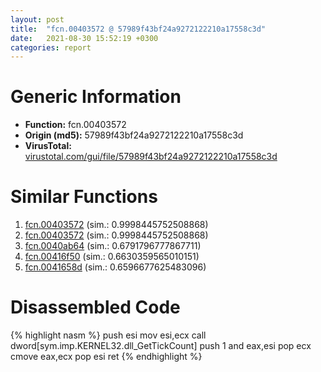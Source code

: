 ```yaml
---
layout: post
title:  "fcn.00403572 @ 57989f43bf24a9272122210a17558c3d"
date:   2021-08-30 15:52:19 +0300
categories: report
---
```


# Generic Information
- **Function:** fcn.00403572
- **Origin (md5):** 57989f43bf24a9272122210a17558c3d
- **VirusTotal:** [virustotal.com/gui/file/57989f43bf24a9272122210a17558c3d][virustotal_ref]



# Similar Functions

1. [fcn.00403572][similar_1_ref] (sim.: 0.9998445752508868)
2. [fcn.00403572][similar_2_ref] (sim.: 0.9998445752508868)
3. [fcn.0040ab64][similar_3_ref] (sim.: 0.6791796777867711)
4. [fcn.00416f50][similar_4_ref] (sim.: 0.6630359565010151)
5. [fcn.0041658d][similar_5_ref] (sim.: 0.6596677625483096)


# Disassembled Code

{% highlight nasm %}
push esi
mov esi,ecx
call dword[sym.imp.KERNEL32.dll_GetTickCount]
push 1
and eax,esi
pop ecx
cmove eax,ecx
pop esi
ret 
{% endhighlight %}


[similar_1_ref]: /report/fcn.00403572@3a783d6a0e3505903843983e413a529e
[similar_2_ref]: /report/fcn.00403572@d287262b3c4caae6c69c406382125319
[similar_3_ref]: /report/fcn.0040ab64@4c2db4ba96e80258daff665d7d7a016a
[similar_4_ref]: /report/fcn.00416f50@623952564c193310b2e5c9b0fe299d07
[similar_5_ref]: /report/fcn.0041658d@4c8869bb42f854640703b6ddda29ee38
[virustotal_ref]: https://www.virustotal.com/gui/file/57989f43bf24a9272122210a17558c3d